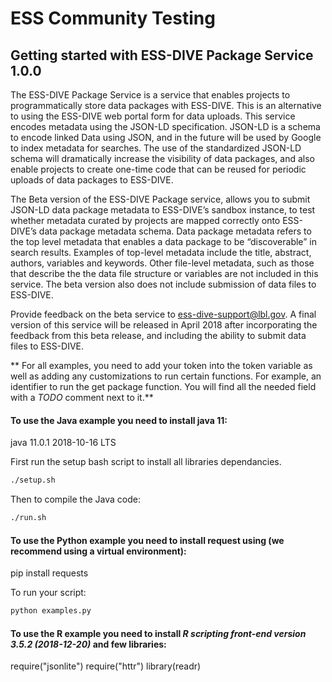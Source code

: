 # ESS Community Testing
## Getting started with ESS-DIVE Package Service 1.0.0
The ESS-DIVE Package Service is a service that enables projects to programmatically store data packages with ESS-DIVE. This is an alternative to using the ESS-DIVE web portal form for data uploads. This service encodes metadata using the JSON-LD specification. JSON-LD is a schema to encode linked Data using JSON, and in the future will be used by Google to index metadata for searches. The use of the standardized JSON-LD schema will dramatically increase the visibility of data packages, and also enable projects to create one-time code that can be reused for periodic uploads of data packages to ESS-DIVE.

The Beta version of the ESS-DIVE Package service, allows you to submit JSON-LD data package metadata to ESS-DIVE’s sandbox instance, to test whether metadata curated by projects are mapped correctly onto ESS-DIVE’s data package metadata schema.  Data package metadata refers to the top level metadata that enables a data package to be “discoverable” in search results.  Examples of top-level metadata include the title, abstract, authors, variables and keywords. Other file-level metadata, such as those that describe the the data file structure or variables  are not included in this service.  The beta version also does not include submission of data files to ESS-DIVE.

Provide feedback on the beta service to ess-dive-support@lbl.gov. A final version of this service will be released in April 2018 after incorporating the feedback from this beta release, and including the ability to submit data files to ESS-DIVE.


 ** For all examples, you need to add your token into the token variable as well as adding any customizations to run certain functions.  For example, an identifier to run the get package function. You will find all the needed field with a *TODO* comment next to it.**

#### To use the Java example you need to install java 11: 
  java 11.0.1 2018-10-16 LTS
  
  First run the setup bash script to install all libraries dependancies.
  
  ```bash
  ./setup.sh
  ```
  
  Then to compile the Java code:
  
  ```bash
  ./run.sh
  ```
  
#### To use the Python example you need to install request using (we recommend using a virtual environment): 
  pip install requests
  
  To run your script: 
  
  ```bash
  python examples.py
  ```
  
#### To use the R example you need to install *R scripting front-end version 3.5.2 (2018-12-20)* and few libraries:
  require("jsonlite")
  require("httr")
  library(readr)
  